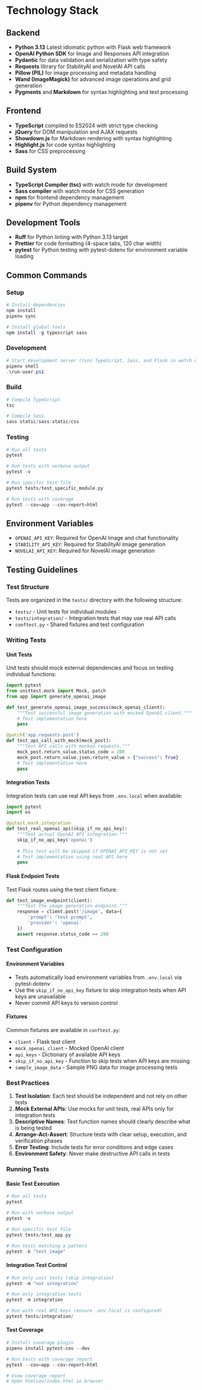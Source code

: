 # Technology Stack

## Backend
- **Python 3.13** Latest idiomatic python with Flask web framework
- **OpenAI Python SDK** for Image and Responses API integration
- **Pydantic** for data validation and serialization with type safety
- **Requests** library for StabilityAI and NovelAI API calls
- **Pillow (PIL)** for image processing and metadata handling
- **Wand (ImageMagick)** for advanced image operations and grid generation
- **Pygments** and **Markdown** for syntax highlighting and text processing

## Frontend
- **TypeScript** compiled to ES2024 with strict type checking
- **jQuery** for DOM manipulation and AJAX requests
- **Showdown.js** for Markdown rendering with syntax highlighting
- **Highlight.js** for code syntax highlighting
- **Sass** for CSS preprocessing

## Build System
- **TypeScript Compiler (tsc)** with watch mode for development
- **Sass compiler** with watch mode for CSS generation
- **npm** for frontend dependency management
- **pipenv** for Python dependency management

## Development Tools
- **Ruff** for Python linting with Python 3.13 target
- **Prettier** for code formatting (4-space tabs, 120 char width)
- **pytest** for Python testing with pytest-dotenv for environment variable loading

## Common Commands

### Setup
```powershell
# Install dependencies
npm install
pipenv sync

# Install global tools
npm install -g typescript sass
```

### Development
```powershell
# Start development server (runs TypeScript, Sass, and Flask in watch mode)
pipenv shell
.\run-user.ps1
```

### Build
```powershell
# Compile TypeScript
tsc

# Compile Sass
sass static/sass:static/css
```

### Testing
```powershell
# Run all tests
pytest

# Run tests with verbose output
pytest -v

# Run specific test file
pytest tests/test_specific_module.py

# Run tests with coverage
pytest --cov=app --cov-report=html
```

## Environment Variables
- `OPENAI_API_KEY`: Required for OpenAI Image and chat functionality
- `STABILITY_API_KEY`: Required for StabilityAI image generation
- `NOVELAI_API_KEY`: Required for NovelAI image generation
## Testing Guidelines

### Test Structure
Tests are organized in the `tests/` directory with the following structure:
- `tests/` - Unit tests for individual modules
- `tests/integration/` - Integration tests that may use real API calls
- `conftest.py` - Shared fixtures and test configuration

### Writing Tests

#### Unit Tests
Unit tests should mock external dependencies and focus on testing individual functions:

```python
import pytest
from unittest.mock import Mock, patch
from app import generate_openai_image

def test_generate_openai_image_success(mock_openai_client):
    """Test successful image generation with mocked OpenAI client."""
    # Test implementation here
    pass

@patch('app.requests.post')
def test_api_call_with_mock(mock_post):
    """Test API calls with mocked requests."""
    mock_post.return_value.status_code = 200
    mock_post.return_value.json.return_value = {"success": True}
    # Test implementation here
    pass
```

#### Integration Tests
Integration tests can use real API keys from `.env.local` when available:

```python
import pytest
import os

@pytest.mark.integration
def test_real_openai_api(skip_if_no_api_key):
    """Test actual OpenAI API integration."""
    skip_if_no_api_key('openai')
    
    # This test will be skipped if OPENAI_API_KEY is not set
    # Test implementation using real API here
    pass
```

#### Flask Endpoint Tests
Test Flask routes using the test client fixture:

```python
def test_image_endpoint(client):
    """Test the image generation endpoint."""
    response = client.post('/image', data={
        'prompt': 'test prompt',
        'provider': 'openai'
    })
    assert response.status_code == 200
```

### Test Configuration

#### Environment Variables
- Tests automatically load environment variables from `.env.local` via pytest-dotenv
- Use the `skip_if_no_api_key` fixture to skip integration tests when API keys are unavailable
- Never commit API keys to version control

#### Fixtures
Common fixtures are available in `conftest.py`:
- `client` - Flask test client
- `mock_openai_client` - Mocked OpenAI client
- `api_keys` - Dictionary of available API keys
- `skip_if_no_api_key` - Function to skip tests when API keys are missing
- `sample_image_data` - Sample PNG data for image processing tests

### Best Practices

1. **Test Isolation**: Each test should be independent and not rely on other tests
2. **Mock External APIs**: Use mocks for unit tests, real APIs only for integration tests
3. **Descriptive Names**: Test function names should clearly describe what is being tested
4. **Arrange-Act-Assert**: Structure tests with clear setup, execution, and verification phases
5. **Error Testing**: Include tests for error conditions and edge cases
6. **Environment Safety**: Never make destructive API calls in tests

### Running Tests

#### Basic Test Execution
```powershell
# Run all tests
pytest

# Run with verbose output
pytest -v

# Run specific test file
pytest tests/test_app.py

# Run tests matching a pattern
pytest -k "test_image"
```

#### Integration Test Control
```powershell
# Run only unit tests (skip integration)
pytest -m "not integration"

# Run only integration tests
pytest -m integration

# Run with real API keys (ensure .env.local is configured)
pytest tests/integration/
```

#### Test Coverage
```powershell
# Install coverage plugin
pipenv install pytest-cov --dev

# Run tests with coverage report
pytest --cov=app --cov-report=html

# View coverage report
# Open htmlcov/index.html in browser
```